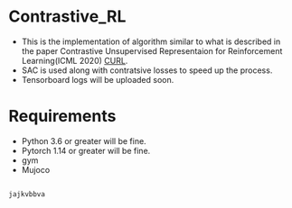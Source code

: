 # Contrastive_RL
* This is the implementation of algorithm similar to what is described in the paper Contrastive Unsupervised Representaion for Reinforcement Learning(ICML 2020) [CURL](https://arxiv.org/abs/2004.04136).
* SAC is used along with contratsive losses to speed up the process.
* Tensorboard logs will be uploaded soon.

# Requirements
* Python 3.6 or greater will be fine.
* Pytorch 1.14 or greater will be fine.
* gym
* Mujoco

```javascript

jajkvbbva

```

